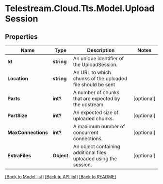 # Telestream.Cloud.Tts.Model.UploadSession
## Properties

Name | Type | Description | Notes
------------ | ------------- | ------------- | -------------
**Id** | **string** | An unique identifier of the UploadSession. | 
**Location** | **string** | An URL to which chunks of the uploaded file should be sent | 
**Parts** | **int?** | A number of chunks that are expected by the upstream. | [optional] 
**PartSize** | **int?** | An expected size of uploaded chunks. | [optional] 
**MaxConnections** | **int?** | A maximum number of concurrent connections. | [optional] 
**ExtraFiles** | **Object** | An object containing additional files uploaded using the session. | [optional] 

[[Back to Model list]](../README.md#documentation-for-models) [[Back to API list]](../README.md#documentation-for-api-endpoints) [[Back to README]](../README.md)

